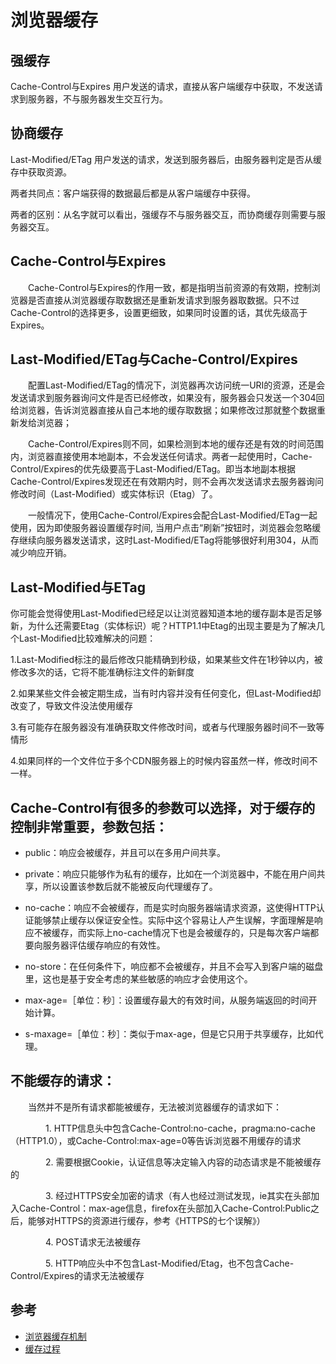 # 浏览器缓存

## 强缓存

Cache-Control与Expires
用户发送的请求，直接从客户端缓存中获取，不发送请求到服务器，不与服务器发生交互行为。

## 协商缓存

Last-Modified/ETag
用户发送的请求，发送到服务器后，由服务器判定是否从缓存中获取资源。

两者共同点：客户端获得的数据最后都是从客户端缓存中获得。

两者的区别：从名字就可以看出，强缓存不与服务器交互，而协商缓存则需要与服务器交互。

## Cache-Control与Expires

　　Cache-Control与Expires的作用一致，都是指明当前资源的有效期，控制浏览器是否直接从浏览器缓存取数据还是重新发请求到服务器取数据。只不过Cache-Control的选择更多，设置更细致，如果同时设置的话，其优先级高于Expires。

## Last-Modified/ETag与Cache-Control/Expires

　　配置Last-Modified/ETag的情况下，浏览器再次访问统一URI的资源，还是会发送请求到服务器询问文件是否已经修改，如果没有，服务器会只发送一个304回给浏览器，告诉浏览器直接从自己本地的缓存取数据；如果修改过那就整个数据重新发给浏览器；

　　Cache-Control/Expires则不同，如果检测到本地的缓存还是有效的时间范围内，浏览器直接使用本地副本，不会发送任何请求。两者一起使用时，Cache-Control/Expires的优先级要高于Last-Modified/ETag。即当本地副本根据Cache-Control/Expires发现还在有效期内时，则不会再次发送请求去服务器询问修改时间（Last-Modified）或实体标识（Etag）了。

　　一般情况下，使用Cache-Control/Expires会配合Last-Modified/ETag一起使用，因为即使服务器设置缓存时间, 当用户点击“刷新”按钮时，浏览器会忽略缓存继续向服务器发送请求，这时Last-Modified/ETag将能够很好利用304，从而减少响应开销。

## Last-Modified与ETag

你可能会觉得使用Last-Modified已经足以让浏览器知道本地的缓存副本是否足够新，为什么还需要Etag（实体标识）呢？HTTP1.1中Etag的出现主要是为了解决几个Last-Modified比较难解决的问题：

1.Last-Modified标注的最后修改只能精确到秒级，如果某些文件在1秒钟以内，被修改多次的话，它将不能准确标注文件的新鲜度

2.如果某些文件会被定期生成，当有时内容并没有任何变化，但Last-Modified却改变了，导致文件没法使用缓存

3.有可能存在服务器没有准确获取文件修改时间，或者与代理服务器时间不一致等情形

4.如果同样的一个文件位于多个CDN服务器上的时候内容虽然一样，修改时间不一样。

## Cache-Control有很多的参数可以选择，对于缓存的控制非常重要，参数包括：

- public：响应会被缓存，并且可以在多用户间共享。

- private：响应只能够作为私有的缓存，比如在一个浏览器中，不能在用户间共享，所以设置该参数后就不能被反向代理缓存了。

- no-cache：响应不会被缓存，而是实时向服务器端请求资源，这使得HTTP认证能够禁止缓存以保证安全性。实际中这个容易让人产生误解，字面理解是响应不被缓存，而实际上no-cache情况下也是会被缓存的，只是每次客户端都要向服务器评估缓存响应的有效性。

- no-store：在任何条件下，响应都不会被缓存，并且不会写入到客户端的磁盘里，这也是基于安全考虑的某些敏感的响应才会使用这个。

- max-age=［单位：秒］：设置缓存最大的有效时间，从服务端返回的时间开始计算。

- s-maxage=［单位：秒］：类似于max-age，但是它只用于共享缓存，比如代理。

## 不能缓存的请求：

　　当然并不是所有请求都能被缓存，无法被浏览器缓存的请求如下：

　　　　1. HTTP信息头中包含Cache-Control:no-cache，pragma:no-cache（HTTP1.0），或Cache-Control:max-age=0等告诉浏览器不用缓存的请求

　　　　2. 需要根据Cookie，认证信息等决定输入内容的动态请求是不能被缓存的

　　　　3. 经过HTTPS安全加密的请求（有人也经过测试发现，ie其实在头部加入Cache-Control：max-age信息，firefox在头部加入Cache-Control:Public之后，能够对HTTPS的资源进行缓存，参考《HTTPS的七个误解》）

　　　　4. POST请求无法被缓存

　　　　5. HTTP响应头中不包含Last-Modified/Etag，也不包含Cache-Control/Expires的请求无法被缓存

## 参考

- [浏览器缓存机制](https://www.cnblogs.com/slly/p/6732749.html)
- [缓存过程](https://www.cnblogs.com/shixiaomiao1122/p/7591556.html)
